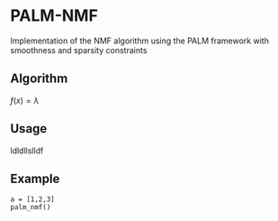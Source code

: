 # PALM-NMF

Implementation of the NMF algorithm using the PALM framework with smoothness and sparsity constraints

## Algorithm

$f(x) = \lambda$

## Usage

ldldllslldf

## Example

```
a = [1,2,3]
palm_nmf()
```

